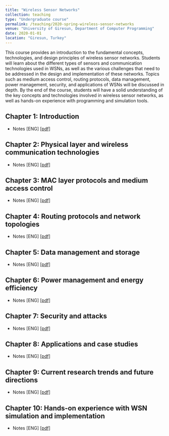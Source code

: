 ```yaml
---
title: "Wireless Sensor Networks"
collection: teaching
type: "Undergraduate course"
permalink: /teaching/2020-spring-wireless-sensor-networks
venue: "University of Giresun, Department of Computer Programming"
date: 2020-01-01
location: "Giresun, Turkey"
---
```


This course provides an introduction to the fundamental concepts, technologies, and design principles of wireless sensor networks. Students will learn about the different types of sensors and communication technologies used in WSNs, as well as the various challenges that need to be addressed in the design and implementation of these networks. Topics such as medium access control, routing protocols, data management, power management, security, and applications of WSNs will be discussed in depth. By the end of the course, students will have a solid understanding of the key concepts and technologies involved in wireless sensor networks, as well as hands-on experience with programming and simulation tools.

Chapter 1: Introduction
-----

* Notes [ENG] <a href="http://sercankulcu.github.io/assets/teaching/wsn/1_Introduction.pdf">[pdf]</a>

Chapter 2: Physical layer and wireless communication technologies
-----

* Notes [ENG] <a href="http://sercankulcu.github.io/assets/teaching/wsn/2_Physical.pdf">[pdf]</a>

Chapter 3: MAC layer protocols and medium access control
-----

* Notes [ENG] <a href="http://sercankulcu.github.io/assets/teaching/wsn/3_Mac.pdf">[pdf]</a>

Chapter 4: Routing protocols and network topologies
-----

* Notes [ENG] <a href="http://sercankulcu.github.io/assets/teaching/wsn/4_Routing.pdf">[pdf]</a>

Chapter 5: Data management and storage
-----

* Notes [ENG] <a href="http://sercankulcu.github.io/assets/teaching/wsn/5_Data.pdf">[pdf]</a>

Chapter 6: Power management and energy efficiency
-----

* Notes [ENG] <a href="http://sercankulcu.github.io/assets/teaching/wsn/6_Power.pdf">[pdf]</a>

Chapter 7: Security and attacks
-----

* Notes [ENG] <a href="http://sercankulcu.github.io/assets/teaching/wsn/7_Security.pdf">[pdf]</a>

Chapter 8: Applications and case studies
-----

* Notes [ENG] <a href="http://sercankulcu.github.io/assets/teaching/wsn/8_Applications.pdf">[pdf]</a>

Chapter 9: Current research trends and future directions
-----

* Notes [ENG] <a href="http://sercankulcu.github.io/assets/teaching/wsn/9_Trends.pdf">[pdf]</a>

Chapter 10: Hands-on experience with WSN simulation and implementation
-----

* Notes [ENG] <a href="http://sercankulcu.github.io/assets/teaching/wsn/10_Handson.pdf">[pdf]</a>
